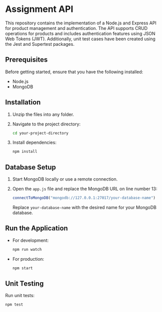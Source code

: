 # Assignment API

This repository contains the implementation of a Node.js and Express API for product management and authentication. The API supports CRUD operations for products and includes authentication features using JSON Web Tokens (JWT). Additionally, unit test cases have been created using the Jest and Supertest packages.

## Prerequisites

Before getting started, ensure that you have the following installed:

- Node.js
- MongoDB

## Installation

1. Unzip the files into any folder.
2. Navigate to the project directory:

    ```bash
    cd your-project-directory
    ```

3. Install dependencies:

    ```bash
    npm install
    ```

## Database Setup

1. Start MongoDB locally or use a remote connection.
2. Open the `app.js` file and replace the MongoDB URL on line number 13:

    ```javascript
    connectToMongoDB("mongodb://127.0.0.1:27017/your-database-name")
    ```

    Replace `your-database-name` with the desired name for your MongoDB database.

## Run the Application

- For development:

    ```bash
    npm run watch
    ```

- For production:

    ```bash
    npm start
    ```

## Unit Testing

Run unit tests:

```bash
npm test
```